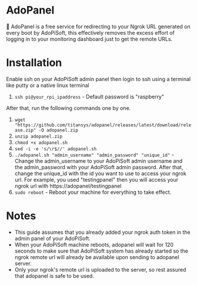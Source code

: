 # AdoPanel

📡 AdoPanel is a free service for redirecting to your Ngrok URL generated on every boot by AdoPiSoft, this effectively removes the excess effort of logging in to your monitoring dashboard just to get the remote URLs.

# Installation

Enable ssh on your AdoPiSoft admin panel then login to ssh using a terminal like putty or a native linux terminal

1. `ssh pi@your_rpi_ipaddress` - Default password is "raspberry"

After that, run the following commands one by one.

1. `wget "https://github.com/titansys/adopanel/releases/latest/download/release.zip" -O adopanel.zip`
2. `unzip adopanel.zip`
3. `chmod +x adopanel.sh`
4. `sed -i -e 's/\r$//' adopanel.sh`
5. `./adopanel.sh "admin_username" "admin_password" "unique_id"` - Change the admin_username to your AdoPiSoft admin username and the admin_password with your AdoPiSoft admin password. After that, change the unique_id with the id you want to use to access your ngrok url. For example, you used "testingpanel" then you will access your ngrok url with https://adopanel/testingpanel
6. `sudo reboot` - Reboot your machine for everything to take effect. 

# Notes

- This guide assumes that you already added your ngrok auth token in the admin panel of your AdoPiSoft.
- When your AdoPiSoft machine reboots, adopanel will wait for 120 seconds to make sure that AdoPiSoft system has already started so the ngrok remote url will already be available upon sending to adopanel server.
- Only your ngrok's remote url is uploaded to the server, so rest assured that adopanel is safe to be used.
